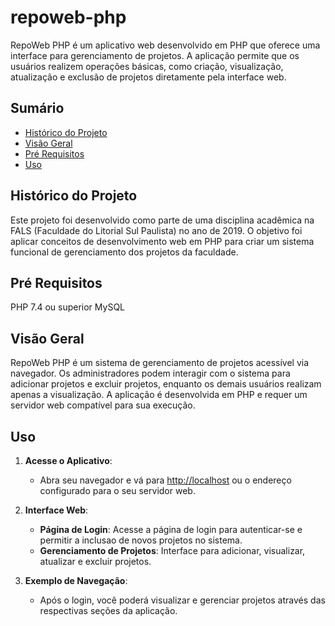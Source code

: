 # repoweb-php

RepoWeb PHP é um aplicativo web desenvolvido em PHP que oferece uma interface para gerenciamento de projetos. A aplicação permite que os usuários realizem operações básicas, como criação, visualização, atualização e exclusão de projetos diretamente pela interface web.

## Sumário

- [Histórico do Projeto](#histórico-do-projeto)
- [Visão Geral](#visão-geral)
- [Pré Requisitos](#pré-requisitos)
- [Uso](#uso)

## Histórico do Projeto

Este projeto foi desenvolvido como parte de uma disciplina acadêmica na FALS (Faculdade do Litorial Sul Paulista) no ano de 2019. O objetivo foi aplicar conceitos de desenvolvimento web em PHP para criar um sistema funcional de gerenciamento dos projetos da faculdade.

## Pré Requisitos

PHP 7.4 ou superior
MySQL

## Visão Geral

RepoWeb PHP é um sistema de gerenciamento de projetos acessível via navegador. Os administradores podem interagir com o sistema para adicionar projetos e excluir projetos, enquanto os demais usuários realizam apenas a visualização. A aplicação é desenvolvida em PHP e requer um servidor web compatível para sua execução.

## Uso

1. **Acesse o Aplicativo**:
   - Abra seu navegador e vá para [http://localhost](http://localhost) ou o endereço configurado para o seu servidor web.

2. **Interface Web**:
   - **Página de Login**: Acesse a página de login para autenticar-se e permitir a inclusao de novos projetos no sistema.
   - **Gerenciamento de Projetos**: Interface para adicionar, visualizar, atualizar e excluir projetos.

3. **Exemplo de Navegação**:
   - Após o login, você poderá visualizar e gerenciar projetos através das respectivas seções da aplicação.
